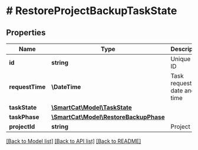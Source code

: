 # # RestoreProjectBackupTaskState

## Properties

Name | Type | Description | Notes
------------ | ------------- | ------------- | -------------
**id** | **string** | Unique task ID | [optional]
**requestTime** | **\DateTime** | Task request date and time | [optional]
**taskState** | [**\SmartCat\Model\TaskState**](TaskState.md) |  | [optional]
**taskPhase** | [**\SmartCat\Model\RestoreBackupPhase**](RestoreBackupPhase.md) |  | [optional]
**projectId** | **string** | Project ID | [optional]

[[Back to Model list]](../../README.md#models) [[Back to API list]](../../README.md#endpoints) [[Back to README]](../../README.md)
